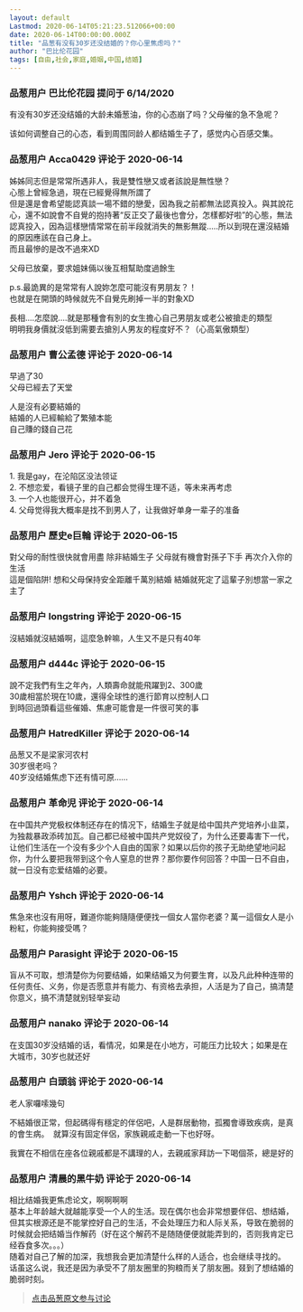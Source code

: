 ```yaml
---
layout: default
Lastmod: 2020-06-14T05:21:23.512066+00:00
date: 2020-06-14T00:00:00.000Z
title: "品葱有没有30岁还没结婚的？你心里焦虑吗？"
author: "巴比伦花园"
tags: [自由,社会,家庭,婚姻,中国,结婚]
---
```



### 品葱用户 **巴比伦花园** 提问于 6/14/2020
    
有没有30岁还没结婚的大龄未婚葱油，你的心态崩了吗？父母催的急不急呢？  
  
该如何调整自己的心态，看到周围同龄人都结婚生子了，感觉内心百感交集。
    
                

### 品葱用户 **Acca0429** 评论于 2020-06-14
        
姊姊同志但是常常所遇非人，我是雙性戀又或者該說是無性戀？  
心態上曾經急過，現在已經覺得無所謂了  
但是還是會希望能認真談一場不錯的戀愛，因為我之前都無法認真投入。與其說花心，還不如說會不自覺的抱持著“反正交了最後也會分，怎樣都好啦”的心態，無法認真投入，因為這樣戀情常常在前半段就消失的無影無蹤.....所以到現在還沒結婚的原因應該在自己身上。  
而且最慘的是改不過來XD  
  
父母已放棄，要求姐妹倆以後互相幫助度過餘生  
  
p.s.最詭異的是常常有人說妳怎麼可能沒有男朋友？！  
也就是在開頭的時候就先不自覺先刷掉一半的對象XD  
  
長相....怎麼說....就是那種會有別的女生擔心自己男朋友或老公被搶走的類型  
明明我身價就沒低到需要去搶別人男友的程度好不？（心高氣傲類型）
        
                

### 品葱用户 **曹公孟德** 评论于 2020-06-14
        
早過了30  
父母已經去了天堂  
  
人是沒有必要結婚的  
結婚的人已經輸給了繁殖本能  
自己賺的錢自己花
        
                

### 品葱用户 **Jero** 评论于 2020-06-15
        
1\. 我是gay，在沦陷区没法领证  
2\. 不想恋爱，看镜子里的自己都会觉得生理不适，等未来再考虑  
3\. 一个人也能很开心，并不着急  
4\. 父母觉得我大概率是找不到男人了，让我做好单身一辈子的准备
        
                

### 品葱用户 **歷史e巨輪** 评论于 2020-06-15
        
對父母的耐性很快就會用盡 除非結婚生子 父母就有機會對孫子下手 再次介入你的生活  
這是個陷阱! 想和父母保持安全距離千萬別結婚 結婚就死定了這輩子別想當一家之主了
        
                

### 品葱用户 **longstring** 评论于 2020-06-15
        
沒結婚就沒結婚啊，這麼急幹嘛，人生又不是只有40年
        
                

### 品葱用户 **d444c** 评论于 2020-06-15
        
說不定我們有生之年內，人類壽命就能飛躍到2、300歲  
30歲相當於現在10歲，還得全球性的進行節育以控制人口  
到時回過頭看這些催婚、焦慮可能會是一件很可笑的事
        
                

### 品葱用户 **HatredKiller** 评论于 2020-06-14
        
品葱又不是梁家河农村   
30岁很老吗？  
40岁没结婚焦虑下还有情可原……
        
                

### 品葱用户 **革命児** 评论于 2020-06-14
        
在中国共产党极权体制还存在的情况下，结婚生子就是给中国共产党培养小韭菜，为独裁暴政添砖加瓦。自己都已经被中国共产党奴役了，为什么还要毒害下一代，让他们生活在一个没有多少个人自由的国家？如果以后你的孩子无助绝望地问起你，为什么要把我带到这个令人窒息的世界？那你要作何回答？中国一日不自由，就一日没有恋爱结婚的必要。
        
                

### 品葱用户 **Yshch** 评论于 2020-06-14
        
焦急來也沒有用呀，難道你能夠隨隨便便找一個女人當你老婆？萬一這個女人是小粉紅，你能夠接受嗎？
        
                

### 品葱用户 **Parasight** 评论于 2020-06-15
        
盲从不可取，想清楚你为何要结婚，如果结婚又为何要生育，以及凡此种种连带的任何责任、义务，你是否愿意并有能力、有资格去承担，人活是为了自己，搞清楚你意义，搞不清楚就别轻举妄动
        
                

### 品葱用户 **nanako** 评论于 2020-06-14
        
在支国30岁没结婚的话，看情况，如果是在小地方，可能压力比较大；如果是在大城市，30岁也就还好
        
                

### 品葱用户 **白頭翁** 评论于 2020-06-14
        
老人家囉嗦幾句  
  
不結婚很正常，但起碼得有穩定的伴侶吧，人是群居動物，孤獨會導致疾病，是真的會生病。  就算沒有固定伴侶，家族親戚走動一下也好呀。  
  
我實在不相信在座各位親戚都是不講理的人，去親戚家拜訪一下喝個茶，總是好的
        
                

### 品葱用户 **清晨的黑牛奶** 评论于 2020-06-14
        
相比结婚我更焦虑论文，啊啊啊啊  
基本上年龄越大就越能享受一个人的生活。现在偶尔也会非常想要伴侣、想结婚，但其实根源还是不能掌控好自己的生活，不会处理压力和人际关系，导致在脆弱的时候就会把结婚当作解药（好在这个解药不是随随便便就能弄到的，否则我肯定已经吞食多次。。。）  
随着对自己了解的加深，我想我会更加清楚什么样的人适合，也会继续寻找的。  
话虽这么说，我还是因为承受不了朋友圈里的狗粮而关了朋友圈。叕到了想结婚的脆弱时刻。
        
                





> [点击品葱原文参与讨论](https://pincong.rocks/question/27248)

